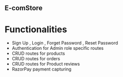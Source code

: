 ## E-comStore

# Functionalities 
- Sign Up , Login , Forget Password , Reset Password 
- Authentication for Admin role specific routes
- CRUD routes for products 
- CRUD routes for orders 
- CRUD routes for Product reviews 
- RazorPay payment capturing   
